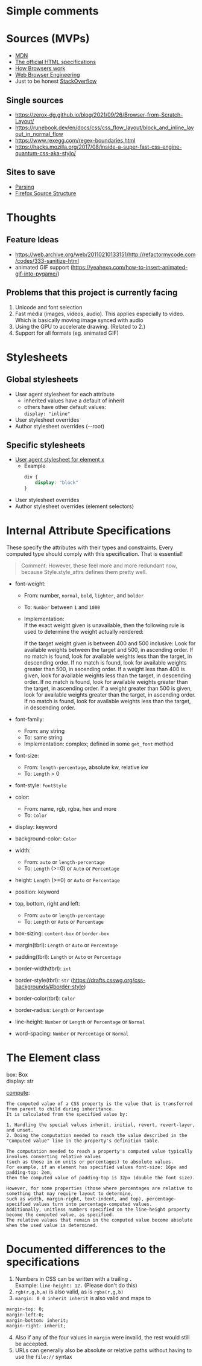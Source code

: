 # Simple comments

# Sources (MVPs)
- [MDN](developer.mozilla.org)
- [The official HTML specifications](html.spec.whatwg.org)
- [How Browsers work](https://web.dev/howbrowserswork/)
- [Web Browser Engineering](https://browser.engineering/)
- Just to be honest [StackOverflow](https://stackoverflow.com)
## Single sources
- https://zerox-dg.github.io/blog/2021/09/26/Browser-from-Scratch-Layout/
- https://runebook.dev/en/docs/css/css_flow_layout/block_and_inline_layout_in_normal_flow
- https://www.rexegg.com/regex-boundaries.html
- https://hacks.mozilla.org/2017/08/inside-a-super-fast-css-engine-quantum-css-aka-stylo/

## Sites to save
- [Parsing](https://html.spec.whatwg.org/multipage/parsing.html#tokenization)
- [Firefox Source Structure](https://firefox-source-docs.mozilla.org/contributing/directory_structure.html)

# Thoughts
## Feature Ideas
- https://web.archive.org/web/20110210133151/http://refactormycode.com/codes/333-sanitize-html
- animated GIF support (https://yeahexp.com/how-to-insert-animated-gif-into-pygame/)

## Problems that this project is currently facing
1. Unicode and font selection
2. Fast media (images, videos, audio). This applies especially to video. Which is basically moving image synced with audio
3. Using the GPU to accelerate drawing. (Related to 2.)
4. Support for all formats (eg. animated GIF)

# Stylesheets

## Global stylesheets
- User agent stylesheet for each attribute
    - inherited values have a default of inherit
    - others have other default values:  
    `display: "inline"`
- User stylesheet overrides
- Author stylesheet overrides (--root)

## Specific stylesheets
- [User agent stylesheet for element x](https://www.w3.org/TR/CSS2/sample.html)
    - Example  
        ```css
        div {
            display: "block"
        }
        ```
- User stylesheet overrides
- Author stylesheet overrides (element selectors)


# Internal Attribute Specifications

These specify the attributes with their types and constraints. Every computed type should comply with this specification. That is essential!
> Comment: However, these feel more and more redundant now, because Style.style_attrs defines them pretty well.

- font-weight: 
    - From: number, `normal`, `bold`, `lighter`, and `bolder`
    - To: `Number` between `1` and `1000`
    - Implementation:  
        If the exact weight given is unavailable, then the following rule is used to determine the weight actually rendered:

        If the target weight given is between 400 and 500 inclusive:
        Look for available weights between the target and 500, in ascending order.
        If no match is found, look for available weights less than the target, in descending order.
        If no match is found, look for available weights greater than 500, in ascending order.
        If a weight less than 400 is given, look for available weights less than the target, in descending order. If no match is found, look for available weights greater than the target, in ascending order.
        If a weight greater than 500 is given, look for available weights greater than the target, in ascending order. If no match is found, look for available weights less than the target, in descending order.

- font-family: 
    - From: any string
    - To: same string
    - Implementation: complex; defined in some `get_font` method
- font-size:
    - From: `length-percentage`, absolute kw, relative kw
    - To: `Length` > 0
- font-style: `FontStyle`
- color: 
    - From: name, rgb, rgba, hex and more
    - To: `Color`
- display: keyword
- background-color: `Color`
- width: 
    - From: `auto` or `length-percentage`
    - To: `Length` (>=0) or `Auto` or `Percentage`
- height: `Length` (>=0) or `Auto` or `Percentage`
- position: keyword
- top, bottom, right and left: 
    - From: `auto` or `length-percentage`
    - To: `Length` or `Auto` or `Percentage`
- box-sizing: `content-box` or `border-box`
- margin(tbrl): `Length` or `Auto` or `Percentage`
- padding(tbrl): `Length` or `Auto` or `Percentage`
- border-width(tbrl): `int`
- border-style(tbrl): `str` (https://drafts.csswg.org/css-backgrounds/#border-style)
- border-color(tbrl): `Color`
- border-radius: `Length` or `Percentage`
- line-height: `Number` or `Length` or `Percentage` or `Normal`
- word-spacing: `Number` or `Percentage` or `Normal`

# The Element class

box: Box  
display: str

[compute](https://developer.mozilla.org/en-US/docs/Web/CSS/computed_value):  

    The computed value of a CSS property is the value that is transferred from parent to child during inheritance. 
    It is calculated from the specified value by:

    1. Handling the special values inherit, initial, revert, revert-layer, and unset.
    2. Doing the computation needed to reach the value described in the "Computed value" line in the property's definition table.

    The computation needed to reach a property's computed value typically involves converting relative values 
    (such as those in em units or percentages) to absolute values. 
    For example, if an element has specified values font-size: 16px and padding-top: 2em, 
    then the computed value of padding-top is 32px (double the font size).

    However, for some properties (those where percentages are relative to something that may require layout to determine, 
    such as width, margin-right, text-indent, and top), percentage-specified values turn into percentage-computed values. 
    Additionally, unitless numbers specified on the line-height property become the computed value, as specified. 
    The relative values that remain in the computed value become absolute when the used value is determined.


# Documented differences to the specifications

1. Numbers in CSS can be written with a trailing `.`  
Example: `line-height: 12.` (Please don't do this)
2. `rgb(r,g,b,a)` is also valid, as is `rgba(r,g,b)`
3. `margin: 0 0 inherit inherit` is also valid and maps to 
```css
margin-top: 0;
margin-left:0;
margin-bottom: inherit;
margin-right: inherit;
```
4. Also if any of the four values in `margin` were invalid, the rest would still be accepted.
5. URLs can generally also be absolute or relative paths without having to use the `file://` syntax